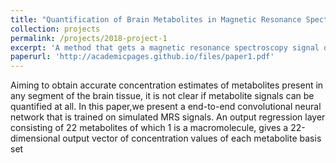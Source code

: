 ```yaml
---
title: "Quantification of Brain Metabolites in Magnetic Resonance Spectroscopy Using Convolutional Neural Networks."
collection: projects
permalink: /projects/2018-project-1
excerpt: 'A method that gets a magnetic resonance spectroscopy signal of the brain as input and outputs estimated concentrations of each acquired metabolite signal. <br/><img src='/images/500x300.png'>'
paperurl: 'http://academicpages.github.io/files/paper1.pdf'
---
```

 Aiming to obtain accurate concentration estimates of metabolites present in any segment of the brain tissue, it is not clear if metabolite signals can be quantified at all. In this paper,we present a end-to-end convolutional neural network that is trained on simulated MRS signals. An output regression layer consisting of 22 metabolites of which 1 is a macromolecule, gives a 22-dimensional output vector of concentration values of each metabolite basis set

